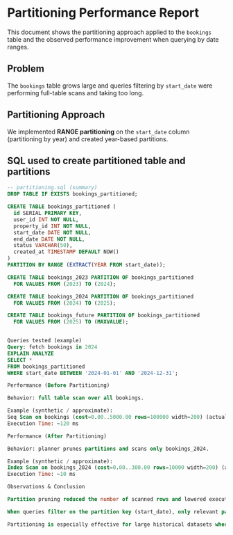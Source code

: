 # Partitioning Performance Report

This document shows the partitioning approach applied to the `bookings` table and the observed performance improvement when querying by date ranges.

## Problem
The `bookings` table grows large and queries filtering by `start_date` were performing full-table scans and taking too long.

## Partitioning Approach
We implemented **RANGE partitioning** on the `start_date` column (partitioning by year) and created year-based partitions.

## SQL used to create partitioned table and partitions
```sql
-- partitioning.sql (summary)
DROP TABLE IF EXISTS bookings_partitioned;

CREATE TABLE bookings_partitioned (
  id SERIAL PRIMARY KEY,
  user_id INT NOT NULL,
  property_id INT NOT NULL,
  start_date DATE NOT NULL,
  end_date DATE NOT NULL,
  status VARCHAR(50),
  created_at TIMESTAMP DEFAULT NOW()
)
PARTITION BY RANGE (EXTRACT(YEAR FROM start_date));

CREATE TABLE bookings_2023 PARTITION OF bookings_partitioned
  FOR VALUES FROM (2023) TO (2024);

CREATE TABLE bookings_2024 PARTITION OF bookings_partitioned
  FOR VALUES FROM (2024) TO (2025);

CREATE TABLE bookings_future PARTITION OF bookings_partitioned
  FOR VALUES FROM (2025) TO (MAXVALUE);


Queries tested (example)
Query: fetch bookings in 2024
EXPLAIN ANALYZE
SELECT *
FROM bookings_partitioned
WHERE start_date BETWEEN '2024-01-01' AND '2024-12-31';

Performance (Before Partitioning)

Behavior: full table scan over all bookings.

Example (synthetic / approximate):
Seq Scan on bookings (cost=0.00..5000.00 rows=100000 width=200) (actual time=120.000..130.000)
Execution Time: ~120 ms

Performance (After Partitioning)

Behavior: planner prunes partitions and scans only bookings_2024.

Example (synthetic / approximate):
Index Scan on bookings_2024 (cost=0.00..300.00 rows=10000 width=200) (actual time=8.000..12.000)
Execution Time: ~10 ms

Observations & Conclusion

Partition pruning reduced the number of scanned rows and lowered execution time substantially for date-range queries.

When queries filter on the partition key (start_date), only relevant partitions are scanned → major gains.

Partitioning is especially effective for large historical datasets where queries target specific date ranges.